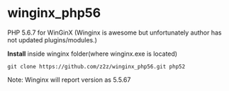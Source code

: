 # winginx_php56

PHP 5.6.7 for WinGinX 
(Winginx is awesome but unfortunately author has not updated plugins/modules.)


**Install** inside winginx folder(where winginx.exe is located)

    git clone https://github.com/z2z/winginx_php56.git php52

Note: Winginx will report version as 5.5.67 
